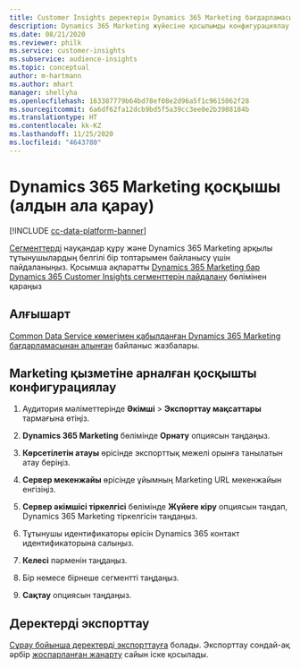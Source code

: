 ```yaml
---
title: Customer Insights деректерін Dynamics 365 Marketing бағдарламасына экспорттау
description: Dynamics 365 Marketing жүйесіне қосылымды конфигурациялау жолы.
ms.date: 08/21/2020
ms.reviewer: philk
ms.service: customer-insights
ms.subservice: audience-insights
ms.topic: conceptual
author: m-hartmann
ms.author: mhart
manager: shellyha
ms.openlocfilehash: 163387779b64bd78ef08e2d96a5f1c9615062f28
ms.sourcegitcommit: 6a6df62fa12dcb9bd5f5a39cc3ee0e2b3988184b
ms.translationtype: HT
ms.contentlocale: kk-KZ
ms.lasthandoff: 11/25/2020
ms.locfileid: "4643780"
---
```

# <a name="connector-for-dynamics-365-marketing-preview"></a>Dynamics 365 Marketing қосқышы (алдын ала қарау)

[!INCLUDE [cc-data-platform-banner](../includes/cc-data-platform-banner.md)]

[Сегменттерді](segments.md) науқандар құру және Dynamics 365 Marketing арқылы тұтынушылардың белгілі бір топтарымен байланысу үшін пайдаланыңыз. Қосымша ақпаратты [Dynamics 365 Marketing бар Dynamics 365 Customer Insights сегменттерін пайдалану](https://docs.microsoft.com/dynamics365/marketing/customer-insights-segments) бөлімінен қараңыз

## <a name="prerequisite"></a>Алғышарт

[Common Data Service көмегімен қабылданған Dynamics 365 Marketing бағдарламасынан алынған](connect-power-query.md) байланыс жазбалары.

## <a name="configure-the-connector-for-marketing"></a>Marketing қызметіне арналған қосқышты конфигурациялау

1. Аудитория мәліметтерінде **Әкімші** > **Экспорттау мақсаттары** тармағына өтіңіз.

1. **Dynamics 365 Marketing** бөлімінде **Орнату** опциясын таңдаңыз.

1. **Көрсетілетін атауы** өрісінде экспорттық межелі орынға танылатын атау беріңіз.

1. **Сервер мекенжайы** өрісінде ұйымның Marketing URL мекенжайын енгізіңіз.

1. **Сервер әкімшісі тіркелгісі** бөлімінде **Жүйеге кіру** опциясын таңдап, Dynamics 365 Marketing тіркелгісін таңдаңыз.

1. Тұтынушы идентификаторы өрісін Dynamics 365 контакт идентификаторына салыңыз.

1. **Келесі** пәрменін таңдаңыз.

1. Бір немесе бірнеше сегментті таңдаңыз.

1. **Сақтау** опциясын таңдаңыз.

## <a name="export-the-data"></a>Деректерді экспорттау

[Сұрау бойынша деректерді экспорттауға](export-destinations.md) болады. Экспорттау сондай-ақ әрбір [жоспарланған жаңарту](system.md#schedule-tab) сайын іске қосылады.
